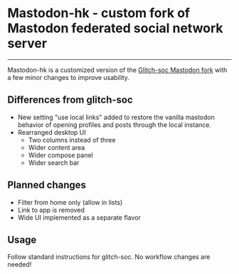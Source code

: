 # Mastodon-hk - custom fork of Mastodon federated social network server

---

Mastodon-hk is a customized version of the [Glitch-soc Mastodon fork](https://github.com/glitch-soc/mastodon)
with a few minor changes to improve usability.

## Differences from glitch-soc
* New setting "use local links" added to restore the vanilla mastodon behavior of opening profiles and posts through the local instance.
* Rearranged desktop UI
  * Two columns instead of three
  * Wider content area
  * Wider compose panel
  * Wider search bar

## Planned changes
* Filter from home only (allow in lists)
* Link to app is removed
* Wide UI implemented as a separate flavor

## Usage
Follow standard instructions for glitch-soc.
No workflow changes are needed!
